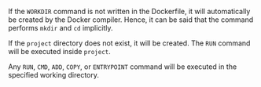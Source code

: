 If the `WORKDIR` command is not written in the Dockerfile, it will automatically be created by the Docker compiler. Hence, it can be said that the command performs `mkdir` and `cd` implicitly.

If the `project` directory does not exist, it will be created. The `RUN` command will be executed inside `project`.

Any `RUN`, `CMD`, `ADD`, `COPY`, or `ENTRYPOINT` command will be executed in the specified working directory.
